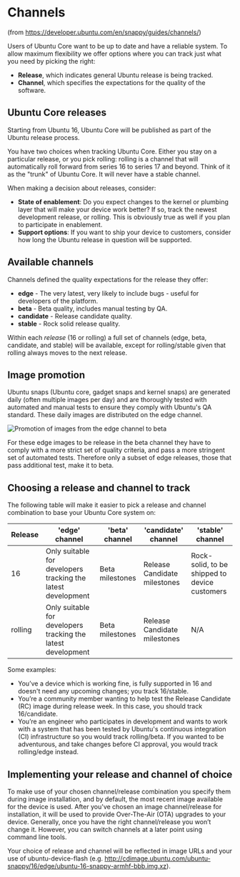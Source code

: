 # Channels #

(from https://developer.ubuntu.com/en/snappy/guides/channels/)

Users of Ubuntu Core want to be up to date and have a reliable system. To allow maximum flexibility we offer options where you can track just what you need by picking the right:

 - **Release**, which indicates general Ubuntu release is being tracked.
 - **Channel**, which specifies the expectations for the quality of the
   software.

## Ubuntu Core releases ##

Starting from Ubuntu 16, Ubuntu Core will be published as part of the Ubuntu release process.

You have two choices when tracking Ubuntu Core. Either you stay on a particular release, or you pick rolling: rolling is a channel that will automatically roll forward from series 16 to series 17 and beyond. Think of it as the "trunk" of Ubuntu Core. It will never have a stable channel.

When making a decision about releases, consider:

 - **State of enablement**: Do you expect changes to the kernel or plumbing
   layer that will make your device work better? If so, track the newest
   development release, or rolling. This is obviously true as well if
   you plan to participate in enablement.
 - **Support options**: If you want to ship your device to customers,
   consider how long the Ubuntu release in question will be supported.

## Available channels
Channels defined the quality expectations for the release they offer:

 - **edge** - The very latest, very likely to include bugs - useful for
   developers of the platform. 
 - **beta** - Beta quality, includes manual testing by QA. 
 - **candidate** - Release candidate quality.
 - **stable** - Rock solid release quality.

Within each *release* (16 or rolling) a full set of channels (edge, beta, candidate, and stable) will be available, except for rolling/stable given that rolling always moves to the next release. 
## Image promotion ##
Ubuntu snaps (Ubuntu core, gadget snaps and kernel snaps) are generated daily (often multiple images per day) and are thoroughly tested with automated and manual tests to ensure they comply with Ubuntu's QA standard. These daily images are distributed on the edge channel.

![Promotion of images from the edge channel to beta](https://github.com/CanonicalLtd/snappy-docs/blob/master/media/Image_promotion.png)

For these edge images to be release in the beta channel they have to comply with a more strict set of quality criteria, and pass a more stringent set of automated tests. Therefore only a subset of edge releases, those that pass additional test, make it to beta. 
## Choosing a release and channel to track ##
The following table will make it easier to pick a release and channel combination to base your Ubuntu Core system on:

Release | 'edge' channel | 'beta' channel | 'candidate' channel | 'stable' channel
----------| ----   | ----   | ----    | ----
16 | Only suitable for developers tracking the latest development | Beta milestones | Release Candidate milestones | Rock-solid, to be shipped to device customers
rolling | Only suitable for developers tracking the latest development | Beta milestones | Release Candidate milestones | N/A

Some examples:

 - You’ve a device which is working fine, is fully supported in 16 and
   doesn't need any upcoming changes; you track 16/stable.
 - You’re a community member wanting to help test the Release Candidate
   (RC) image during release week. In this case, you should track
   16/candidate.
 - You’re an engineer who participates in development and wants to work
   with a system that has been tested by Ubuntu's continuous integration
   (CI) infrastructure so you would track rolling/beta. If you wanted to
   be adventurous, and take changes before CI approval, you would track
   rolling/edge instead.

## Implementing your release and channel of choice ##
To make use of your chosen channel/release combination you specify them during image installation, and by default, the most recent image available for the device is used. After you've chosen an image channel/release for installation, it will be used to provide Over-The-Air (OTA) upgrades to your device. Generally, once you have the right channel/release you won’t change it. However, you can switch channels at a later point using command line tools.

Your choice of release and channel will be reflected in image URLs and your use of ubuntu-device-flash (e.g. http://cdimage.ubuntu.com/ubuntu-snappy/16/edge/ubuntu-16-snappy-armhf-bbb.img.xz).
